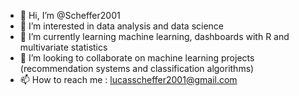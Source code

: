 - 👋 Hi, I’m @Scheffer2001
- 👀 I’m interested in data analysis and data science
- 🌱 I’m currently learning machine learning, dashboards with R and multivariate statistics
- 💞️ I’m looking to collaborate on machine learning projects (recommendation systems and classification algorithms)
- 📫 How to reach me : lucasscheffer2001@gmail.com

<!---
Scheffer2001/Scheffer2001 is a ✨ special ✨ repository because its `README.md` (this file) appears on your GitHub profile.
You can click the Preview link to take a look at your changes.
--->
